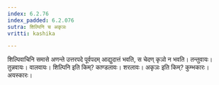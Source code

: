 ```yaml
---
index: 6.2.76
index_padded: 6.2.076
sutra: शिल्पिनि च अकृञः
vritti: kashika

---
```

शिल्पिवाचिनि समासे अणन्ते उत्तरपदे पूर्वपदम् आद्युदात्तं भवति, स चेदण् कृञो न भवति। तन्तुवायः। तुन्नवायः। वालवायः। शिल्पिनि इति किम्? काण्डलावः। शरलावः। अकृञः इति किम्? कुम्भकारः। अयस्कारः।